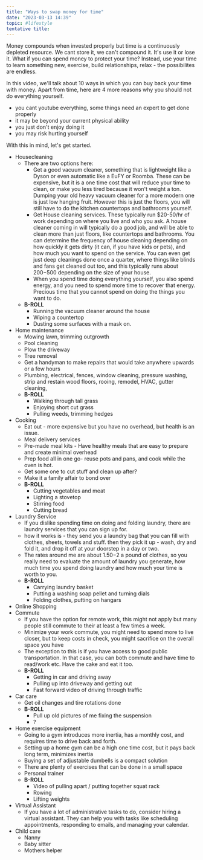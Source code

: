 ```yaml
---
title: "Ways to swap money for time"
date: "2023-03-13 14:39"
topic: #lifestyle 
tentative title:
---
```


Money compounds when invested properly but time is a continuously depleted resource. We cant store it, we can't compound it. It's use it or lose it. What if you can spend money to protect your time? Instead, use your time to learn something new, exercise, build relationships, relax - the possibilites are endless. 

In this video, we'll talk about 10 ways in which you can buy back your time with money. Apart from time, here are 4 more reasons why you should not do everything yourself.
- you cant youtube everything, some things need an expert to get done properly
- it may be beyond your current physical ability
- you just don't enjoy doing it
- you may risk hurting yourself

With this in mind, let's get started.

- Housecleaning
	- There are two options here:
		- Get a good vacuum cleaner, something that is lightweight like a Dyson or even automatic like a EuFY or Roomba. These can be expensive, but it is a one time cost that will reduce your time to clean, or make you less tired because it won't weight a ton. Dumping your old heavy vacuum cleaner for a more modern one is just low hanging fruit. However this is just the floors, you will still have to do the kitchen countertops and bathrooms yourself.
		- Get House cleaning services. These typically run $20-50/hr of work depending on where you live and who you ask. A house cleaner coming in will typically do a good job, and will be able to clean more than just floors, like countertops and bathrooms. You can determine the frequency of house cleaning depending on how quickly it gets dirty (it can, if you have kids or pets), and how much you want to spend on the service. You can even get just deep cleanings done once a quarter, where things like blinds and fans get cleaned out too, and this typically runs about $200-$500 depending on the size of your house.
		- When you spend time doing everything yourself, you also spend energy, and you need to spend more time to recover that energy. Precious time that you cannot spend on doing the things you want to do.
	- **B-ROLL**
		- Running the vacuum cleaner around the house
		- Wiping a countertop
		- Dusting some surfaces with a mask on.
- Home maintenance
	- Mowing lawn, trimming outgrowth
	- Pool cleaning
	- Plow the driveway
	- Tree removal
	- Get a handyman to make repairs that would take anywhere upwards or a few hours
	- Plumbing, electrical, fences, window cleaning, pressure washing, strip and restain wood floors, rooing, remodel, HVAC, gutter cleaning,
	- **B-ROLL**
		- Walking through tall grass
		- Enjoying short cut grass
		- Pulling weeds, trimming hedges
- Cooking
	- Eat out - more expensive but you have no overhead, but health is an issue.
	- Meal delivery services
	- Pre-made meal kits - Have healthy meals that are easy to prepare and create minimal overhead
	- Prep food all in one go- reuse pots and pans, and cook while the oven is hot.
	- Get some one to cut stuff and clean up after?
	- Make it a family affair to bond over
	- **B-ROLL**
		- Cutting vegetables and meat
		- Lighting a stovetop
		- Stirring food
		- Cutting bread
- Laundry Service
	- If you dislike spending time on doing and folding laundry, there are laundry services that you can sign up for.
	- how it works is - they send you a laundry bag that you can fill with clothes, sheets, towels and stuff. then they pick it up - wash, dry and fold it, and drop it off at your doorstep in a day or two.
	- The rates around me are about $1.50-$2 a pound of clothes, so you really need to evaluate the amount of laundry you generate, how much time you spend doing laundry and how much your time is worth to you. 
	- **B-ROLL**
		- Carrying laundry basket
		- Putting a washing soap pellet and turning dials
		- Folding clothes, putting on hangars
- Online Shopping
-  Commute
	- If you have the option for remote work, this might not apply but many people still commute to their at least a few times a week.
	- Minimize your work commute, you might need to spend more to live closer, but to keep costs in check, you might sacrifice on the overall space you have
	- The exception to this is if you have access to good public transportation. In that case, you can both commute and have time to read/work etc. Have the cake and eat it too.
	- **B-ROLL**
		- Getting in car and driving away
		- Pulling up into driveway and getting out
		- Fast forward video of driving through traffic
- Car care
	- Get oil changes and tire rotations done
	- **B-ROLL**
		- Pull up old pictures of me fixing the suspension
		- ?
- Home exercise equipment
	- Going to a gym introduces more inertia, has a monthly cost, and requires time to drive back and forth.
	- Setting up a home gym can be a high one time cost, but it pays back long term, minimizes inertia
	- Buying a set of adjustable dumbells is a compact solution
	- There are plenty of exercises that can be done in a small space
	- Personal trainer
	- **B-ROLL**
		- Video of pulling apart / putting together squat rack
		- Rowing
		- Lifting weights
- Virtual Assistant
	- If you have a lot of administrative tasks to do, consider hiring a virtual assistant. They can help you with tasks like scheduling appointments, responding to emails, and managing your calendar.
- Child care
	- Nanny
	- Baby sitter
	- Mothers helper



